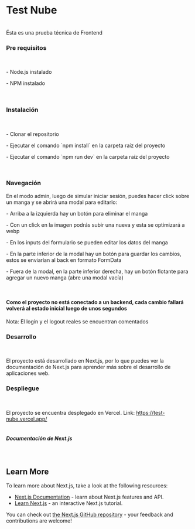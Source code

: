 <h1>Test Nube</h1>
<br/>
<span>Ésta es una prueba técnica de Frontend</span>

<h3>Pre requisitos</h3>
<br/>

<p>- Node.js instalado</p>
<p>- NPM instalado</p>
<br/>

<h3>Instalación</h3>
<br/>

<p>- Clonar el repositorio</p>
<p>- Ejecutar el comando `npm install` en la carpeta raíz del proyecto</p>
<p>- Ejecutar el comando `npm run dev` en la carpeta raíz del proyecto</p>
<br/>

<h3>Navegación</h3>
<p>En el modo admin, luego de simular iniciar sesión, puedes hacer click sobre un manga y se abrirá una modal para editarlo:</p>
<p>- Arriba a la izquierda hay un botón para eliminar el manga</p>
<p>- Con un click en la imagen podrás subir una nueva y esta se optimizará a webp</p>
<p>- En los inputs del formulario se pueden editar los datos del manga</p>
<p>- En la parte inferior de la modal hay un botón para guardar los cambios, estos se enviarían al back en formato FormData</p>
<p>- Fuera de la modal, en la parte inferior derecha, hay un botón flotante para agregar un nuevo manga (abre una modal vacía)</p>
<br/>

<h4>Como el proyecto no está conectado a un backend, cada cambio fallará volverá al estado inicial luego de unos segundos</h4>
<span>Nota: El login y el logout reales se encuentran comentados</span>
<br/>

<h3>Desarrollo</h3>
<br/>

El proyecto está desarrollado en Next.js, por lo que puedes ver la documentación de Next.js para aprender más sobre el desarrollo de aplicaciones web.
<br/>

<h3>Despliegue</h3>
<br/>

El proyecto se encuentra desplegado en Vercel.
Link: https://test-nube.vercel.app/
<br/>
<br/>


<h5>Documentación de Next.js</h5>
<br/>

## Learn More

To learn more about Next.js, take a look at the following resources:

- [Next.js Documentation](https://nextjs.org/docs) - learn about Next.js features and API.
- [Learn Next.js](https://nextjs.org/learn) - an interactive Next.js tutorial.

You can check out [the Next.js GitHub repository](https://github.com/vercel/next.js) - your feedback and contributions are welcome!
